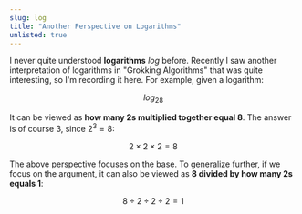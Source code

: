 ```yaml
---
slug: log
title: "Another Perspective on Logarithms"
unlisted: true
---
```


I never quite understood **logarithms** $log$ before. Recently I saw another interpretation of logarithms in "Grokking Algorithms" that was quite interesting, so I'm recording it here. For example, given a logarithm:

$$
log_28
$$

It can be viewed as **how many 2s multiplied together equal 8**. The answer is of course 3, since $2^3=8$:

$$
2\times2\times2=8
$$

The above perspective focuses on the base. To generalize further, if we focus on the argument, it can also be viewed as **8 divided by how many 2s equals 1**:

$$
8\div2\div2\div2=1
$$



